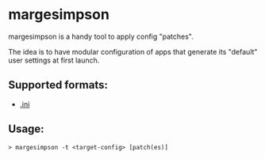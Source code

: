 # margesimpson

margesimpson is a handy tool to apply config "patches".

The idea is to have modular configuration of apps that
generate its "default" user settings at first launch.

## Supported formats:

- [.ini](https://crates.io/crates/rust-ini)

## Usage:

```console
> margesimpson -t <target-config> [patch(es)]
```
